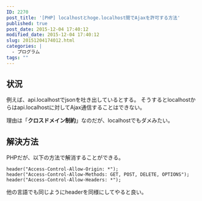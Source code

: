 ```yaml
---
ID: 2270
post_title: '[PHP] localhostとhoge.localhost間でAjaxを許可する方法'
published: true
post_date: 2015-12-04 17:40:12
modified_date: 2015-12-04 17:40:12
slug: 20151204174012.html
categories: |
  - プログラム
tags: ""
---
```

<!--more-->
<h2>状況</h2>
例えば、api.localhostでjsonを吐き出しているとする。
そうするとlocalhostからはapi.localhostに対してAjax通信することはできない。

理由は「<b>クロスドメイン制約</b>」なのだが、localhostでもダメみたい。

<h2>解決方法</h2>
PHPだが、以下の方法で解消することができる。
<pre class="language-php"><code>header("Access-Control-Allow-Origin: *");
header("Access-Control-Allow-Methods: GET, POST, DELETE, OPTIONS");
header("Access-Control-Allow-Headers: *");</code></pre>

他の言語でも同じようにheaderを同様にしてやると良い。